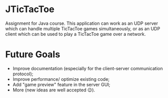 # JTicTacToe
Assignment for Java course. This application can work as an UDP server which can handle multiple TicTacToe games simultaneously, or as an UDP client which can be used to play a TicTacToe game over a network.

# Future Goals
- Improve documentation (especially for the client-server communication protocol);
- Improve performance/ optimize existing code;
- Add "game preview" feature in the server GUI;
- More (new ideas are well accepted 😉).
